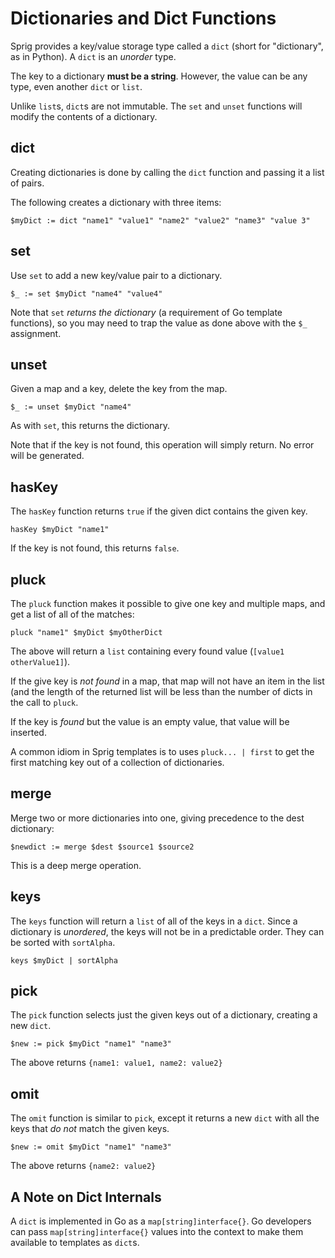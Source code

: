 # Dictionaries and Dict Functions

Sprig provides a key/value storage type called a `dict` (short for "dictionary",
as in Python). A `dict` is an _unorder_ type.

The key to a dictionary **must be a string**. However, the value can be any
type, even another `dict` or `list`.

Unlike `list`s, `dict`s are not immutable. The `set` and `unset` functions will
modify the contents of a dictionary.

## dict

Creating dictionaries is done by calling the `dict` function and passing it a
list of pairs.

The following creates a dictionary with three items:

```
$myDict := dict "name1" "value1" "name2" "value2" "name3" "value 3"
```

## set

Use `set` to add a new key/value pair to a dictionary.

```
$_ := set $myDict "name4" "value4"
```

Note that `set` _returns the dictionary_ (a requirement of Go template functions),
so you may need to trap the value as done above with the `$_` assignment.

## unset

Given a map and a key, delete the key from the map.

```
$_ := unset $myDict "name4"
```

As with `set`, this returns the dictionary.

Note that if the key is not found, this operation will simply return. No error
will be generated.

## hasKey

The `hasKey` function returns `true` if the given dict contains the given key.

```
hasKey $myDict "name1"
```

If the key is not found, this returns `false`.

## pluck

The `pluck` function makes it possible to give one key and multiple maps, and
get a list of all of the matches:

```
pluck "name1" $myDict $myOtherDict
```

The above will return a `list` containing every found value (`[value1 otherValue1]`).

If the give key is _not found_ in a map, that map will not have an item in the
list (and the length of the returned list will be less than the number of dicts
in the call to `pluck`.

If the key is _found_ but the value is an empty value, that value will be
inserted.

A common idiom in Sprig templates is to uses `pluck... | first` to get the first
matching key out of a collection of dictionaries.

## merge

Merge two or more dictionaries into one, giving precedence to the dest dictionary:

```
$newdict := merge $dest $source1 $source2
```

This is a deep merge operation.

## keys

The `keys` function will return a `list` of all of the keys in a `dict`. Since
a dictionary is _unordered_, the keys will not be in a predictable order. They
can be sorted with `sortAlpha`.

```
keys $myDict | sortAlpha
```

## pick

The `pick` function selects just the given keys out of a dictionary, creating a
new `dict`.

```
$new := pick $myDict "name1" "name3"
```

The above returns `{name1: value1, name2: value2}`

## omit

The `omit` function is similar to `pick`, except it returns a new `dict` with all
the keys that _do not_ match the given keys.

```
$new := omit $myDict "name1" "name3"
```

The above returns `{name2: value2}`

## A Note on Dict Internals

A `dict` is implemented in Go as a `map[string]interface{}`. Go developers can
pass `map[string]interface{}` values into the context to make them available
to templates as `dict`s.
